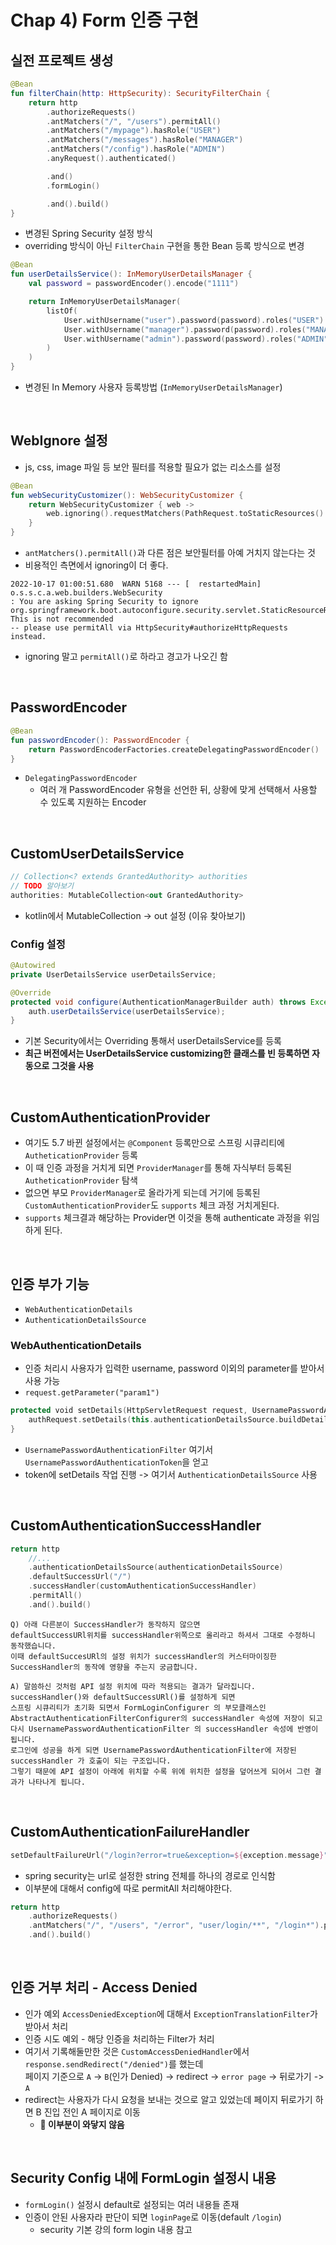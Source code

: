 # Chap 4) Form 인증 구현

## 실전 프로젝트 생성

```kt
@Bean
fun filterChain(http: HttpSecurity): SecurityFilterChain {
    return http
        .authorizeRequests()
        .antMatchers("/", "/users").permitAll()
        .antMatchers("/mypage").hasRole("USER")
        .antMatchers("/messages").hasRole("MANAGER")
        .antMatchers("/config").hasRole("ADMIN")
        .anyRequest().authenticated()

        .and()
        .formLogin()

        .and().build()
}
```
- 변경된 Spring Security 설정 방식
- overriding 방식이 아닌 `FilterChain` 구현을 통한 Bean 등록 방식으로 변경

```kt
@Bean
fun userDetailsService(): InMemoryUserDetailsManager {
    val password = passwordEncoder().encode("1111")

    return InMemoryUserDetailsManager(
        listOf(
            User.withUsername("user").password(password).roles("USER").build(),
            User.withUsername("manager").password(password).roles("MANAGER").build(),
            User.withUsername("admin").password(password).roles("ADMIN").build()
        )
    )
}
```
- 변경된 In Memory 사용자 등록방법 (`InMemoryUserDetailsManager`)

<br>

## WebIgnore 설정
- js, css, image 파일 등 보안 필터를 적용할 필요가 없는 리소스를 설정

```kt
@Bean
fun webSecurityCustomizer(): WebSecurityCustomizer {
    return WebSecurityCustomizer { web ->
        web.ignoring().requestMatchers(PathRequest.toStaticResources().atCommonLocations())
    }
}
```
- `antMatchers().permitAll()`과 다른 점은 보안필터를 아예 거치지 않는다는 것
- 비용적인 측면에서 ignoring이 더 좋다.

```
2022-10-17 01:00:51.680  WARN 5168 --- [  restartedMain] o.s.s.c.a.web.builders.WebSecurity       
: You are asking Spring Security to ignore org.springframework.boot.autoconfigure.security.servlet.StaticResourceRequest$StaticResourceRequestMatcher@36bfe991. 
This is not recommended 
-- please use permitAll via HttpSecurity#authorizeHttpRequests instead.
```
- ignoring 말고 `permitAll()`로 하라고 경고가 나오긴 함

<br>

## PasswordEncoder
```kt
@Bean
fun passwordEncoder(): PasswordEncoder {
    return PasswordEncoderFactories.createDelegatingPasswordEncoder()
}
```
- `DelegatingPasswordEncoder`
    - 여러 개 PasswordEncoder 유형을 선언한 뒤, 상황에 맞게 선택해서 사용할 수 있도록 지원하는 Encoder

<br>

## CustomUserDetailsService

```kt
// Collection<? extends GrantedAuthority> authorities
// TODO 알아보기
authorities: MutableCollection<out GrantedAuthority>
```
- kotlin에서 MutableCollection -> out 설정 (이유 찾아보기)

### Config 설정
```java
@Autowired
private UserDetailsService userDetailsService;

@Override
protected void configure(AuthenticationManagerBuilder auth) throws Exception {
    auth.userDetailsService(userDetailsService);
}
```
- 기본 Security에서는 Overriding 통해서 userDetailsService를 등록
- **최근 버전에서는 UserDetailsService customizing한 클래스를 빈 등록하면 자동으로 그것을 사용**

<br>

## CustomAuthenticationProvider
- 여기도 5.7 바뀐 설정에서는 `@Component` 등록만으로 스프링 시큐리티에 `AutheticationProvider` 등록
- 이 때 인증 과정을 거치게 되면 `ProviderManager`를 통해 자식부터 등록된 `AutheticationProvider` 탐색
- 없으면 부모 `ProviderManager`로 올라가게 되는데 거기에 등록된 `CustomAuthenticationProvider`도 `supports` 체크 과정 거치게된다.
- `supports` 체크결과 해당하는 Provider면 이것을 통해 authenticate 과정을 위임하게 된다.

<br>

## 인증 부가 기능
- `WebAuthenticationDetails`
- `AuthenticationDetailsSource`

### WebAuthenticationDetails
- 인증 처리시 사용자가 입력한 username, password 이외의 parameter를 받아서 사용 가능
- `request.getParameter("param1")`
```kotlin
protected void setDetails(HttpServletRequest request, UsernamePasswordAuthenticationToken authRequest) {
    authRequest.setDetails(this.authenticationDetailsSource.buildDetails(request));
}
```
- `UsernamePasswordAuthenticationFilter` 여기서 `UsernamePasswordAuthenticationToken`을 얻고
- token에 setDetails 작업 진행 -> 여기서 `AuthenticationDetailsSource` 사용

<br>

## CustomAuthenticationSuccessHandler

```kotlin
return http
    //...
    .authenticationDetailsSource(authenticationDetailsSource)
    .defaultSuccessUrl("/")
    .successHandler(customAuthenticationSuccessHandler)
    .permitAll()
    .and().build()
```
```
Q) 아래 다른분이 SuccessHandler가 동작하지 않으면
defaultSuccessURl위치를 successHandler위쪽으로 올리라고 하셔서 그대로 수정하니 동작했습니다.
이때 defaultSuccesURl의 설정 위치가 successHandler의 커스터마이징한 SuccessHandler의 동작에 영향을 주는지 궁금합니다. 

A) 말씀하신 것처럼 API 설정 위치에 따라 적용되는 결과가 달라집니다.
successHandler()와 defaultSuccessURl()를 설정하게 되면 
스프링 시큐리티가 초기화 되면서 FormLoginConfigurer 의 부모클래스인 
AbstractAuthenticationFilterConfigurer의 successHandler 속성에 저장이 되고 
다시 UsernamePasswordAuthenticationFilter 의 successHandler 속성에 반영이 됩니다.
로그인에 성공을 하게 되면 UsernamePasswordAuthenticationFilter에 저장된 successHandler 가 호출이 되는 구조입니다.
그렇기 때문에 API 설정이 아래에 위치할 수록 위에 위치한 설정을 덮어쓰게 되어서 그런 결과가 나타나게 됩니다.
```

<br>

## CustomAuthenticationFailureHandler
```kt
setDefaultFailureUrl("/login?error=true&exception=${exception.message}")
```
- spring security는 url로 설정한 string 전체를 하나의 경로로 인식함
- 이부분에 대해서 config에 따로 permitAll 처리해야한다.
```kotlin
return http
    .authorizeRequests()
    .antMatchers("/", "/users", "/error", "user/login/**", "/login*").permitAll()
    .and().build()
```

<br>

## 인증 거부 처리 - Access Denied
- 인가 예외 `AccessDeniedException`에 대해서 `ExceptionTranslationFilter`가 받아서 처리
- 인증 시도 예외 - 해당 인증을 처리하는 Filter가 처리
- 여기서 기록해둘만한 것은 `CustomAccessDeniedHandler`에서 `response.sendRedirect("/denied")`를 했는데  
  페이지 기준으로 `A` -> `B`(인가 Denied) -> redirect -> `error page` -> 뒤로가기 -> `A`
- redirect는 사용자가 다시 요청을 보내는 것으로 알고 있었는데 페이지 뒤로가기 하면 B 진입 전인 A 페이지로 이동
    - **:pushpin: 이부분이 와닿지 않음**

<br>

##  Security Config 내에 FormLogin 설정시 내용
- `formLogin()` 설정시 default로 설정되는 여러 내용들 존재
- 인증이 안된 사용자라 판단이 되면 `loginPage`로 이동(default `/login`)
  - security 기본 강의 form login 내용 참고



